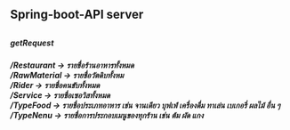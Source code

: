 <h2>Spring-boot-API server<h2>   
<h5>getRequest<h5>
/Restaurant -> รายชื่อร้านอาหารทั้งหมด   <br />  
/RawMaterial -> รายชื่อวัตดิบทั้งหม <br /> 
/Rider -> รายชื่อคนขับทั้งหมด <br /> 
/Service -> รายชื่อเซอวิสทั้งหมด <br /> 
/TypeFood -> รายชื่อประเภทอาหาร เช่น จานเดียว บุฟเฟ่ เครื่องดื่ม ทาเล่น เบเกอรี่ ผลไม้ อื่น ๆ <br /> 
/TypeNenu -> รายชื่อการประกอบเมนูของทุกร้าน เช่น ต้ม ผัด แกง <br />
   


